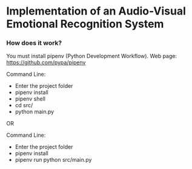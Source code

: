 # Implementation of an Audio-Visual Emotional Recognition System

### How does it work?
You must install pipenv (Python Development Workflow). Web page: https://github.com/pypa/pipenv

Command Line:
- Enter the project folder
- pipenv install
- pipenv shell
- cd src/
- python main.py

OR 

Command Line:
- Enter the project folder
- pipenv install
- pipenv run python src/main.py